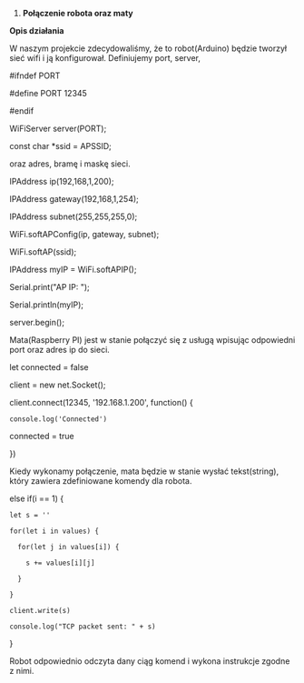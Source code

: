 1. **Połączenie robota oraz maty**

**Opis działania**

W naszym projekcie zdecydowaliśmy, że to robot(Arduino) będzie tworzył sieć wifi i ją konfigurował. Definiujemy port, server,

#ifndef PORT 

#define PORT 12345

#endif

WiFiServer server(PORT); 

const char *ssid = APSSID;

oraz adres, bramę i maskę sieci.

IPAddress ip(192,168,1,200);

IPAddress gateway(192,168,1,254);

IPAddress subnet(255,255,255,0);

WiFi.softAPConfig(ip, gateway, subnet);

WiFi.softAP(ssid);

IPAddress myIP = WiFi.softAPIP(); 

Serial.print("AP IP: ");

Serial.println(myIP);

server.begin();

Mata(Raspberry PI) jest w stanie połączyć się z usługą wpisując odpowiedni port oraz adres ip do sieci. 

let connected = false

client = new net.Socket();

client.connect(12345, '192.168.1.200', function() {

    console.log('Connected')

  connected = true

})

Kiedy wykonamy połączenie, mata będzie w stanie wysłać tekst(string), który zawiera zdefiniowane komendy dla robota. 

else if(i == 1) {

    let s = ''

    for(let i in values) {

      for(let j in values[i]) {

        s += values[i][j]

      }

    }

    client.write(s)

    console.log("TCP packet sent: " + s)

  }

Robot odpowiednio odczyta dany ciąg komend i wykona instrukcje zgodne z nimi.


